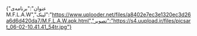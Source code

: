 {"عنوان":"برنامه‌ی M.F.L.A.W","لینک":"https://www.uplooder.net/files/a8402e7ec3e1320ec3d26a6d6d420da7/M.F.L.A.W.apk.html","تصویر":"https://s4.uupload.ir/files/picsart_06-02-10.41.41_54tr.jpg"}




